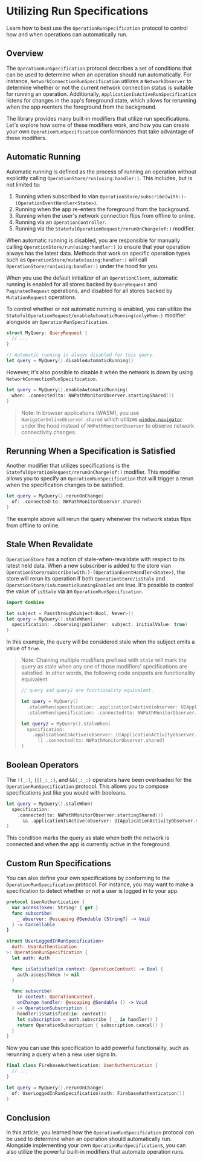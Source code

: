 # Utilizing Run Specifications

Learn how to best use the ``OperationRunSpecification`` protocol to control how and when operations can automatically run.

## Overview

The `OperationRunSpecification` protocol describes a set of conditions that can be used to determine when an operation should run automatically. For instance, ``NetworkConnectionRunSpecification`` utilizes a ``NetworkObserver`` to determine whether or not the current network connection status is suitable for running an operation. Additionally, ``ApplicationIsActiveRunSpecification`` listens for changes in the app's foreground state, which allows for rerunning when the app reenters the foreground from the background.

The library provides many built-in modifiers that utilize run specifications. Let's explore how some of these modifiers work, and how you can create your own `OperationRunSpecification` conformances that take advantage of these modifiers.

## Automatic Running

Automatic running is defined as the process of running an operation without explicitly calling ``OperationStore/run(using:handler:)``. This includes, but is not limited to:
1. Running when subscribed to vian ``OperationStore/subscribe(with:)-(OperationEventHandler<State>)``.
2. Running when the app re-enters the foreground from the background.
3. Running when the user's network connection flips from offline to online.
4. Running via an ``OperationController``.
5. Running via the ``StatefulOperationRequest/rerunOnChange(of:)`` modifier.

When automatic running is disabled, you are responsible for manually calling ``OperationStore/run(using:handler:)`` to ensure that your operation always has the latest data. Methods that work on specific operation types such as ``OperationStore/mutate(using:handler:)`` will call ``OperationStore/run(using:handler:)`` under the hood for you.

When you use the default initializer of an ``OperationClient``, automatic running is enabled for all stores backed by ``QueryRequest`` and ``PaginatedRequest`` operations, and disabled for all stores backed by ``MutationRequest`` operations.

To control whether or not automatic running is enabled, you can utilize the ``StatefulOperationRequest/enableAutomaticRunning(onlyWhen:)`` modifier alongside an `OperationRunSpecification`.

```swift
struct MyQuery: QueryRequest {
  // ...
}

// Automatic running is always disabled for this query.
let query = MyQuery().disableAutomaticRunning()
```

However, it's also possible to disable it when the network is down by using `NetworkConnectionRunSpecification`.

```swift
let query = MyQuery().enableAutomaticRunning(
  when: .connected(to: NWPathMonitorObserver.startingShared())
)
```

> Note: In browser applications (WASM), you use `NavigatorOnlineObserver.shared` which utilizes [`window.navigator`](https://developer.mozilla.org/en-US/docs/Web/API/Navigator) under the hood instead of ``NWPathMonitorObserver`` to observe network connectivity changes.

## Rerunning When a Specification is Satisfied

Another modifier that utilizes specifications is the ``StatefulOperationRequest/rerunOnChange(of:)`` modifier. This modifier allows you to specify an `OperationRunSpecification` that will trigger a rerun when the specification changes to be satisfied.

```swift
let query = MyQuery().rerunOnChange(
  of: .connected(to: NWPathMonitorObserver.shared)
)
```

The example above will rerun the query whenever the network status flips from offline to online.

## Stale When Revalidate

`OperationStore` has a notion of stale-when-revalidate with respect to its latest held data. When a new subscriber is added to the store vian ``OperationStore/subscribe(with:)-(OperationEventHandler<State>)``, the store will rerun its operation if both ``OperationStore/isStale`` and ``OperationStore/isAutomaticRunningEnabled`` are true. It's possible to control the value of `isStale` via an `OperationRunSpecification`.

```swift
import Combine

let subject = PassthroughSubject<Bool, Never>()
let query = MyQuery().staleWhen(
  specification: .observing(publisher: subject, initialValue: true)
)
```

In this example, the query will be considered stale when the subject emits a value of `true`.

> Note: Chaining multiple modifiers prefixed with `stale` will mark the query as stale when any one of those modifiers' specifications are satisfied. In other words, the following code snippets are functionality equivalent.
> ```swift
> // query and query2 are functionality equivalent.
>
> let query = MyQuery()
>   .staleWhen(specification: .applicationIsActive(observer: UIApplicationActivityObserver.shared))
>   .staleWhen(specification: .connected(to: NWPathMonitorObserver.shared))
>
> let query2 = MyQuery().staleWhen(
>   specification:
>     .applicationIsActive(observer: UIApplicationActivityObserver.shared))
>       || .connected(to: NWPathMonitorObserver.shared)
> )
> ```

## Boolean Operators

The ``!(_:)``, ``||(_:_:)``, and ``&&(_:_:)`` operators have been overloaded for the `OperationRunSpecification` protocol. This allows you to compose specifications just like you would with booleans.

```swift
let query = MyQuery().staleWhen(
  specification:
    .connected(to: NWPathMonitorObserver.startingShared())
      && .applicationIsActive(observer: UIApplicationActivityObserver.shared))
)
```

This condition marks the query as stale when both the network is connected and when the app is currently active in the foreground.

## Custom Run Specifications

You can also define your own specifications by conforming to the `OperationRunSpecification` protocol. For instance, you may want to make a specification to detect whether or not a user is logged in to your app.

```swift
protocol UserAuthentication {
  var accessToken: String? { get }
  func subscribe(
    _ observer: @escaping @Sendable (String?) -> Void
  ) -> Cancellable
}

struct UserLoggedInRunSpecification<
  Auth: UserAuthentication
>: OperationRunSpecification {
  let auth: Auth

  func isSatisfied(in context: OperationContext) -> Bool {
    auth.accessToken != nil
  }

  func subscribe(
    in context: OperationContext,
    onChange handler: @escaping @Sendable () -> Void
  ) -> OperationSubscription {
    handler(isSatisfied(in: context))
    let subscription = auth.subscribe { _ in handler() }
    return OperationSubscription { subscription.cancel() }
  }
}
```

Now you can use this specification to add powerful functionality, such as rerunning a query when a new user signs in.

```swift
final class FirebaseAuthentication: UserAuthentication {
  // ...
}

let query = MyQuery().rerunOnChange(
  of: UserLoggedInRunSpecification(auth: FirebaseAuthentication())
)
```

## Conclusion

In this article, you learned how the `OperationRunSpecification` protocol can be used to determine when an operation should automatically run. Alongside implementing your own `OperationRunSpecification`s, you can also utilize the powerful built-in modifiers that automate operation runs.
